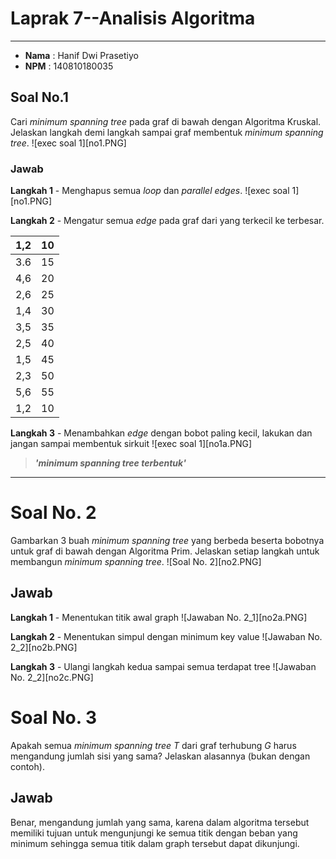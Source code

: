# Laprak 7--Analisis Algoritma
---
* **Nama**    :   Hanif Dwi Prasetiyo
* **NPM**     :   140810180035

## Soal No.1 
Cari _minimum spanning tree_ pada graf di bawah dengan Algoritma Kruskal. Jelaskan langkah demi langkah sampai graf membentuk *minimum spanning tree*.
![exec soal 1][no1.PNG]


### Jawab
**Langkah 1** - Menghapus semua *loop* dan *parallel edges*.
![exec soal 1][no1.PNG]

**Langkah 2** - Mengatur semua *edge* pada graf dari yang terkecil ke terbesar.

1,2 | 10
------------ | -------------
3.6 | 15
4,6	| 20
2,6 | 25
1,4	| 30
3,5	| 35
2,5	| 40
1,5	| 45
2,3	| 50
5,6 | 55
1,2 | 10



**Langkah 3** - Menambahkan *edge* dengan bobot paling kecil, lakukan dan jangan sampai membentuk sirkuit
![exec soal 1][no1a.PNG]

> ***'minimum spanning tree terbentuk'***

---

# Soal No. 2
Gambarkan 3 buah _minimum spanning tree_ yang berbeda beserta bobotnya untuk graf di bawah dengan Algoritma Prim. Jelaskan setiap langkah untuk membangun *minimum spanning tree*.
![Soal No. 2][no2.PNG]

## Jawab
**Langkah 1** - Menentukan titik awal graph
![Jawaban No. 2_1][no2a.PNG]

**Langkah 2** - Menentukan simpul dengan minimum key value
![Jawaban No. 2_2][no2b.PNG]

**Langkah 3** - Ulangi langkah kedua sampai semua terdapat tree
![Jawaban No. 2_2][no2c.PNG]


# Soal No. 3
Apakah semua _minimum spanning tree T_ dari graf terhubung *G* harus mengandung jumlah sisi yang sama? Jelaskan alasannya (bukan dengan contoh).

## Jawab

Benar, mengandung jumlah yang sama, karena dalam algoritma tersebut memiliki tujuan untuk mengunjungi ke semua titik dengan beban yang minimum sehingga semua titik dalam graph tersebut dapat dikunjungi.
